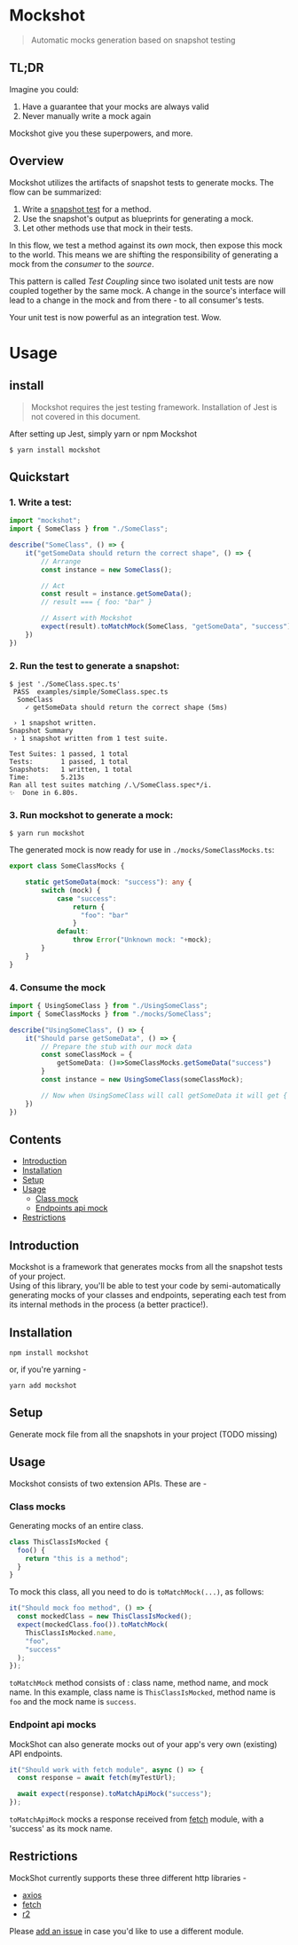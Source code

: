 # Mockshot

> Automatic mocks generation based on snapshot testing

## TL;DR

Imagine you could: 

1. Have a guarantee that your mocks are always valid
2. Never manually write a mock again

Mockshot give you these superpowers, and more. 

## Overview

Mockshot utilizes the artifacts of snapshot tests to generate mocks. The flow can be summarized:

1. Write a [snapshot test](https://jestjs.io/docs/en/snapshot-testing) for a method. 
2. Use the snapshot's output as blueprints for generating a mock.
3. Let other methods use that mock in their tests. 

In this flow, we test a method against its *own* mock, then expose this mock to the world. This means we are shifting the responsibility of generating a mock from the *consumer* to the *source*.  

This pattern is called *Test Coupling* since two isolated unit tests are now coupled together by the same mock. A change in the source's interface will lead to a change in the mock and from there - to all consumer's tests.

Your unit test is now powerful as an integration test. Wow. 

# Usage

## install

> Mockshot requires the jest testing framework. Installation of Jest is not covered in this document.

After setting up Jest, simply yarn or npm Mockshot
```
$ yarn install mockshot
```

## Quickstart

### 1. Write a test: 

```ts
import "mockshot";
import { SomeClass } from "./SomeClass";

describe("SomeClass", () => {
    it("getSomeData should return the correct shape", () => {
        // Arrange
        const instance = new SomeClass();

        // Act 
        const result = instance.getSomeData();
        // result === { foo: "bar" }

        // Assert with Mockshot
        expect(result).toMatchMock(SomeClass, "getSomeData", "success");
    })
})
```

### 2. Run the test to generate a snapshot:

```
$ jest './SomeClass.spec.ts'
 PASS  examples/simple/SomeClass.spec.ts
  SomeClass
    ✓ getSomeData should return the correct shape (5ms)

 › 1 snapshot written.
Snapshot Summary
 › 1 snapshot written from 1 test suite.

Test Suites: 1 passed, 1 total
Tests:       1 passed, 1 total
Snapshots:   1 written, 1 total
Time:        5.213s
Ran all test suites matching /.\/SomeClass.spec*/i.
✨  Done in 6.80s.

```

### 3. Run mockshot to generate a mock:

```
$ yarn run mockshot
```

The generated mock is now ready for use in `./mocks/SomeClassMocks.ts`:

```ts
export class SomeClassMocks {

    static getSomeData(mock: "success"): any {
        switch (mock) {
            case "success":
                return {
                  "foo": "bar"
                }
            default:
                throw Error("Unknown mock: "+mock);
        }
    }
}

```
### 4. Consume the mock
```ts
import { UsingSomeClass } from "./UsingSomeClass";
import { SomeClassMocks } from "./mocks/SomeClass";

describe("UsingSomeClass", () => {
    it("Should parse getSomeData", () => {
        // Prepare the stub with our mock data
        const someClassMock = {
            getSomeData: ()=>SomeClassMocks.getSomeData("success")
        }
        const instance = new UsingSomeClass(someClassMock);

        // Now when UsingSomeClass will call getSomeData it will get { foo: "bar" }
    })
})

```
## Contents

* [Introduction](#introduction)
* [Installation](#installation)
* [Setup](#setup)
* [Usage](#usage)
  * [Class mock](#class-mocks)
  * [Endpoints api mock](#endpoint-api-mocks)
* [Restrictions](#restrictions)

## <a name=introduction>Introduction

Mockshot is a framework that generates mocks from all the snapshot tests of your project.  
Using of this library, you'll be able to test your code by semi-automatically generating mocks of your classes and endpoints, seperating each test from its internal methods in the process (a better practice!).

## Installation

`npm install mockshot`

or, if you're yarning -

`yarn add mockshot`

## Setup

Generate mock file from all the snapshots in your project (TODO missing)

## Usage

Mockshot consists of two extension APIs. These are -

### Class mocks

Generating mocks of an entire class.

```javascript
class ThisClassIsMocked {
  foo() {
    return "this is a method";
  }
}
```

To mock this class, all you need to do is `toMatchMock(...)`, as follows:

```javascript
it("Should mock foo method", () => {
  const mockedClass = new ThisClassIsMocked();
  expect(mockedClass.foo()).toMatchMock(
    ThisClassIsMocked.name,
    "foo",
    "success"
  );
});
```

`toMatchMock` method consists of : class name, method name, and mock name. In this example, class name is `ThisClassIsMocked`, method name is `foo` and the mock name is `success`.

### Endpoint api mocks

MockShot can also generate mocks out of your app's very own (existing) API endpoints.

```javascript
it("Should work with fetch module", async () => {
  const response = await fetch(myTestUrl);

  await expect(response).toMatchApiMock("success");
});
```

`toMatchApiMock` mocks a response received from [fetch](https://www.npmjs.com/package/node-fetch) module, with a 'success' as its mock name.

## Restrictions

MockShot currently supports these three different http libraries -

* [axios](https://www.npmjs.com/package/axios)
* [fetch](https://www.npmjs.com/package/node-fetch)
* [r2](https://github.com/mikeal/r2)

Please [add an issue](https://github.com/Iqoqo/Mockshot/issues/new) in case you'd like to use a different module.
